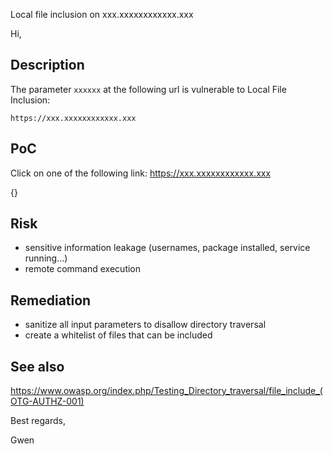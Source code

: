 Local file inclusion on xxx.xxxxxxxxxxxx.xxx




Hi,


## Description

The parameter `xxxxxx` at the following url is vulnerable to Local File Inclusion:
```
https://xxx.xxxxxxxxxxxx.xxx
```


## PoC

Click on one of the following link:
https://xxx.xxxxxxxxxxxx.xxx

{}


## Risk

- sensitive information leakage (usernames, package installed, service running...)
- remote command execution


## Remediation

- sanitize all input parameters to disallow directory traversal
- create a whitelist of files that can be included


## See also

https://www.owasp.org/index.php/Testing_Directory_traversal/file_include_(OTG-AUTHZ-001)




Best regards,

Gwen


